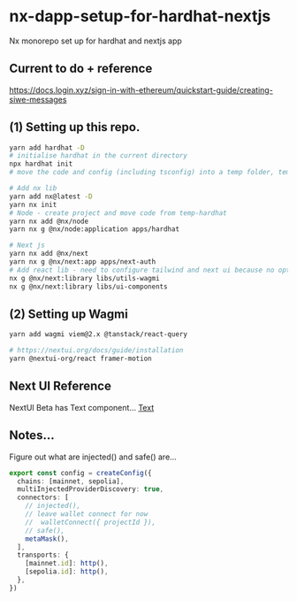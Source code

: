 # nx-dapp-setup-for-hardhat-nextjs

Nx monorepo set up for hardhat and nextjs app

## Current to do + reference

https://docs.login.xyz/sign-in-with-ethereum/quickstart-guide/creating-siwe-messages

## (1) Setting up this repo.

```bash
yarn add hardhat -D
# initialise hardhat in the current directory
npx hardhat init
# move the code and config (including tsconfig) into a temp folder, temp-hardhat

# Add nx lib
yarn add nx@latest -D
yarn nx init
# Node - create project and move code from temp-hardhat
yarn nx add @nx/node
yarn nx g @nx/node:application apps/hardhat

# Next js
yarn nx add @nx/next
yarn nx g @nx/next:app apps/next-auth
# Add react lib - need to configure tailwind and next ui because no option to add automatically with this command
nx g @nx/next:library libs/utils-wagmi
nx g @nx/next:library libs/ui-components
```

## (2) Setting up Wagmi

```bash
yarn add wagmi viem@2.x @tanstack/react-query

# https://nextui.org/docs/guide/installation
yarn @nextui-org/react framer-motion
```

## Next UI Reference

NextUI Beta has Text component...
[Text](https://v1.nextui.org/docs/components/text)

## Notes...

Figure out what are injected() and safe() are...

```ts
export const config = createConfig({
  chains: [mainnet, sepolia],
  multiInjectedProviderDiscovery: true,
  connectors: [
    // injected(),
    // leave wallet connect for now
    //  walletConnect({ projectId }),
    // safe(),
    metaMask(),
  ],
  transports: {
    [mainnet.id]: http(),
    [sepolia.id]: http(),
  },
})
```
